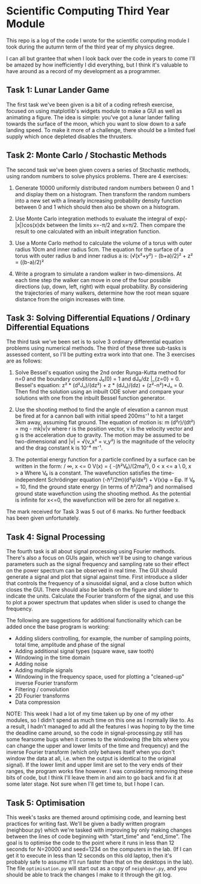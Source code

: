 # Scientific Computing Third Year Module

This repo is a log of the code I wrote for the scientific computing module I took during the autumn term of the third year of my physics degree.

I can all but grantee that when I look back over the code in years to come I'll be amazed by how inefficiently I did everything, but I think it's valuable to have around as a record of my development as a programmer.

## Task 1: Lunar Lander Game

The first task we've been given is a bit of a coding refresh exercise, focused on using matplotlib's widgets module to make a GUI as well as animating a figure.
The idea is simple: you've got a lunar lander falling towards the surface of the moon, which you want to slow down to a safe landing speed. To make it more of a challenge, there should be a limited fuel supply which once depleted disables the thrusters.

## Task 2: Monte Carlo / Stochastic Methods

The second task we've been given covers a series of Stochastic methods, using random numbers to solve physics problems. There are 4 exercises:

1. Generate 10000 uniformly distributed random numbers between 0 and 1 and display them on a histogram. Then transform the random numbers into a new set with a linearly increasing probability density function between 0 and 1 which should then also be shown on a histogram.

2. Use Monte Carlo integration methods to evaluate the integral of exp(-|x|)cos(x)dx between the limits x=-π/2 and x=π/2. Then compare the result to one calculated with an inbuilt integration function.

3. Use a Monte Carlo method to calculate the volume of a torus with outer radius 10cm and inner radius 5cm. The equation for the surface of a torus with outer radius b and inner radius a is: (√(x²+y²) - (b+a)/2)² + z² = ((b-a)/2)²

4. Write a program to simulate a random walker in two-dimensions. At each time step the walker can move in one of the four possible directions (up, down, left, right) with equal probability. By considering the trajectories of many walkers, determine how the root mean square distance from the origin increases with time.

## Task 3: Solving Differential Equations / Ordinary Differential Equations

The third task we've been set is to solve 3 ordinary differential equation problems using numerical methods. The third of these three sub-tasks is assessed content, so I'll be putting extra work into that one. The 3 exercises are as follows:

1. Solve Bessel's equation using the 2nd order Runga-Kutta method for n=0 and the boundary conditions J₀(0) = 1 and dJ₀/dz |_{z=0} = 0.
   Bessel's equation: z² * (d²Jₙ)/(dz²) + z * (dJₙ)/(dz) + (z²-n²)*Jₙ = 0.
   Then find the solution using an inbuilt ODE solver and compare your solutions with one from the inbuilt Bessel function generator.

2. Use the shooting method to find the angle of elevation a cannon must be fired at for a cannon ball with initial speed 200ms⁻¹ to hit a target 3km away, assuming flat ground. The equation of motion is:
   m (d²r)/(dt²) = mg - mk|v|v
   where r is the position vector, v is the velocity vector and g is the acceleration due to gravity. The motion may be assumed to be two-dimensional and |v| = √(v_x² = v_y²) is the magnitude of the velocity and the drag constant k is 10⁻⁴ m⁻¹.

3. The potential energy function for a particle confined by a surface can be written in the form:
           /              ∞,  x <= 0
   V(x) = {  -(ℏ²V₀)/(2ma²),  0 < x <= a
           \              0,  x > a
   Where V₀ is a constant. The wavefunction satisfies the time-independent Schrödinger equation (-ℏ²/2m)(d²φ/dx²) + V(x)φ = Eφ.
   If V₀ = 10, find the ground state energy (in terms of ℏ²/2ma²) and normalised ground state wavefunction using the shooting method. As the potential is infinite for x<=0, the wavefunction will be zero for all negative x.

The mark received for Task 3 was 5 out of 6 marks. No further feedback has been given unfortunately.

## Task 4: Signal Processing

The fourth task is all about signal processing using Fourier methods. There's also a focus on GUIs again, which we'll be using to change various parameters such as the signal frequency and sampling rate so their effect on the power spectrum can be observed in real time. The GUI should generate a signal and plot that signal against time. First introduce a slider that controls the frequency of a sinusoidal signal, and a close button which closes the GUI. There should also be labels on the figure and slider to indicate the units. Calculate the Fourier transform of the signal, and use this to plot a power spectrum that updates when slider is used to change the frequency.

The following are suggestions for additional functionality which can be added once the base program is working:

* Adding sliders controlling, for example, the number of sampling points, total time, amplitude and phase of the signal
* Adding additional signal types (square wave, saw tooth)
* Windowing in the time domain
* Adding noise
* Adding multiple signals
* Windowing in the frequency space, used for plotting a "cleaned-up" inverse Fourier transform
* Filtering / convolution
* 2D Fourier transforms
* Data compression

NOTE: This week I had a lot of my time taken up by one of my other modules, so I didn't spend as much time on this one as I normally like to. As a result, I hadn't managed to add all the features I was hoping to by the time the deadline came around, so the code in signal-processing.py still has some fearsome bugs when it comes to the windowing (the bits where you can change the upper and lower limits of the time and frequency) and the inverse Fourier transform (which only behaves itself when you don't window the data at all, i.e. when the output is identical to the original signal). If the lower limit and upper limit are set to the very ends of their ranges, the program works fine however. I was considering removing these bits of code, but I think I'll leave them in and aim to go back and fix it at some later stage. Not sure when I'll get time to, but I hope I can.

## Task 5: Optimisation

This week's tasks are themed around optimising code, and learning best practices for writing fast. We'll be given a badly written program (neighbour.py) which we're tasked with improving by only making changes between the lines of code beginning with "start_time" and "end_time". The goal is to optimise the code to the point where it runs in less than 12 seconds for N=20000 and seed=1234 on the computers in the lab. (If I can get it to execute in less than 12 seconds on this old laptop, then it's probably safe to assume it'll run faster than that on the desktops in the lab). The file `optimisation.py` will start out as a copy of `neighbour.py`, and you should be able to track the changes I make to it through the git log.
